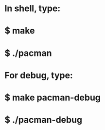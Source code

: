 # In shell, type:
# $ make
# $ ./pacman

# For debug, type:
# $ make pacman-debug
# $ ./pacman-debug
